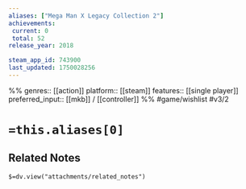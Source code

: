 ```yaml
---
aliases: ["Mega Man X Legacy Collection 2"]
achievements:
 current: 0
 total: 52
release_year: 2018

steam_app_id: 743900
last_updated: 1750028256
---
```

%%
genres:: [[action]]
platform:: [[steam]]
features:: [[single player]]
preferred_input:: [[mkb]] / [[controller]]
%%
#game/wishlist
#v3/2

# `=this.aliases[0]`
## Related Notes
`$=dv.view("attachments/related_notes")`